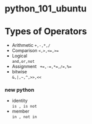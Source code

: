 # python_101_ubuntu


# Types of Operators

* Arithmetic 
``` +,-,*,/ ```
* Comparison 
``` <,>,<=,>= ```
* Logical    
``` and,or,not ```
* Assignment 
```  +=,-=,*=,/=,%= ```
* bitwise    
``` &,|,~,^,>>,<< ```

### new python

* identity   
``` is , is not ```
* member     
``` in , not in ```

